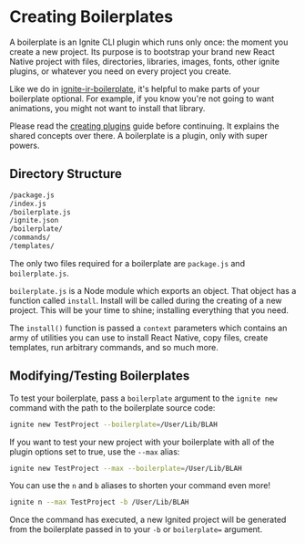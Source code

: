 # Creating Boilerplates

A boilerplate is an Ignite CLI plugin which runs only once: the moment you create a new project.  Its purpose is to bootstrap your brand new React Native project with files, directories, libraries, images, fonts, other ignite plugins, or whatever you need on every project you create.

Like we do in [ignite-ir-boilerplate](https://github.com/infinitered/ignite-ir-boilerplate), it's helpful to make parts of your boilerplate optional.  For example, if you know you're not going to want animations, you might not want to install that library.

Please read the [creating plugins](./creating-plugins.md) guide before continuing.  It explains the shared concepts over there.  A boilerplate is a plugin, only with super powers.


## Directory Structure

```sh
/package.js
/index.js
/boilerplate.js
/ignite.json
/boilerplate/
/commands/
/templates/
```

The only two files required for a boilerplate are `package.js` and `boilerplate.js`.

`boilerplate.js` is a Node module which exports an object.  That object has a function called `install`.  Install will be called during the creating of a new project.  This will be your time to shine; installing everything that you need.

The `install()` function is passed a `context` parameters which contains an army of utilities you can use to install React Native, copy files, create templates, run arbitrary commands, and so much more.

## Modifying/Testing Boilerplates

To test your boilerplate, pass a `boilerplate` argument to the `ignite new` command with the path to the boilerplate source code:

```sh
ignite new TestProject --boilerplate=/User/Lib/BLAH
```

If you want to test your new project with your boilerplate with all of the plugin options set to true, use the `--max` alias:

```sh
ignite new TestProject --max --boilerplate=/User/Lib/BLAH
```

You can use the `n` and `b` aliases to shorten your command even more!

```sh
ignite n --max TestProject -b /User/Lib/BLAH
```
Once the command has executed, a new Ignited project will be generated from the boilerplate passed in to your `-b` or `boilerplate=` argument.




